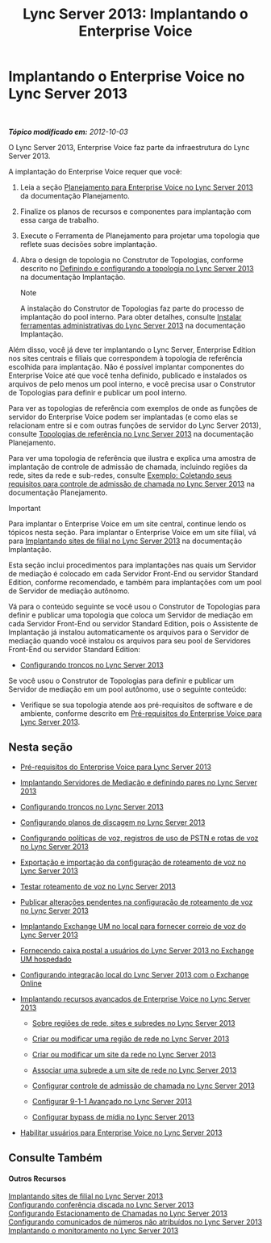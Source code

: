 ﻿---
title: 'Lync Server 2013: Implantando o Enterprise Voice'
TOCTitle: Implantando o Enterprise Voice
ms:assetid: b5b593a6-ac30-461c-8c8c-0041e2c9ab04
ms:mtpsurl: https://technet.microsoft.com/pt-br/library/Gg412876(v=OCS.15)
ms:contentKeyID: 49307867
ms.date: 05/19/2016
mtps_version: v=OCS.15
ms.translationtype: HT
---

# Implantando o Enterprise Voice no Lync Server 2013

 

_**Tópico modificado em:** 2012-10-03_

O Lync Server 2013, Enterprise Voice faz parte da infraestrutura do Lync Server 2013.

A implantação do Enterprise Voice requer que você:

1.  Leia a seção [Planejamento para Enterprise Voice no Lync Server 2013](lync-server-2013-planning-for-enterprise-voice.md) da documentação Planejamento.

2.  Finalize os planos de recursos e componentes para implantação com essa carga de trabalho.

3.  Execute o Ferramenta de Planejamento para projetar uma topologia que reflete suas decisões sobre implantação.

4.  Abra o design de topologia no Construtor de Topologias, conforme descrito no [Definindo e configurando a topologia no Lync Server 2013](lync-server-2013-defining-and-configuring-the-topology.md) na documentação Implantação.
    
    > [!note]  
    > A instalação do Construtor de Topologias faz parte do processo de implantação do pool interno. Para obter detalhes, consulte <a href="lync-server-2013-install-lync-server-administrative-tools.md">Instalar ferramentas administrativas do Lync Server 2013</a> na documentação Implantação.

Além disso, você já deve ter implantando o Lync Server, Enterprise Edition nos sites centrais e filiais que correspondem à topologia de referência escolhida para implantação. Não é possível implantar componentes do Enterprise Voice até que você tenha definido, publicado e instalados os arquivos de pelo menos um pool interno, e você precisa usar o Construtor de Topologias para definir e publicar um pool interno.

Para ver as topologias de referência com exemplos de onde as funções de servidor do Enterprise Voice podem ser implantadas (e como elas se relacionam entre si e com outras funções de servidor do Lync Server 2013), consulte [Topologias de referência no Lync Server 2013](lync-server-2013-reference-topologies.md) na documentação Planejamento.

Para ver uma topologia de referência que ilustra e explica uma amostra de implantação de controle de admissão de chamada, incluindo regiões da rede, sites da rede e sub-redes, consulte [Exemplo: Coletando seus requisitos para controle de admissão de chamada no Lync Server 2013](lync-server-2013-example-of-gathering-your-requirements-for-call-admission-control.md) na documentação Planejamento.

> [!important]  
> Para implantar o Enterprise Voice em um site central, continue lendo os tópicos nesta seção. Para implantar o Enterprise Voice em um site filial, vá para <a href="lync-server-2013-deploying-branch-sites.md">Implantando sites de filial no Lync Server 2013</a> na documentação Implantação.

Esta seção inclui procedimentos para implantações nas quais um Servidor de mediação é colocado em cada Servidor Front-End ou servidor Standard Edition, conforme recomendado, e também para implantações com um pool de Servidor de mediação autônomo.

Vá para o conteúdo seguinte se você usou o Construtor de Topologias para definir e publicar uma topologia que coloca um Servidor de mediação em cada Servidor Front-End ou servidor Standard Edition, pois o Assistente de Implantação já instalou automaticamente os arquivos para o Servidor de mediação quando você instalou os arquivos para seu pool de Servidores Front-End ou servidor Standard Edition:

  - [Configurando troncos no Lync Server 2013](lync-server-2013-configuring-trunks.md)

Se você usou o Construtor de Topologias para definir e publicar um Servidor de mediação em um pool autônomo, use o seguinte conteúdo:

  - Verifique se sua topologia atende aos pré-requisitos de software e de ambiente, conforme descrito em [Pré-requisitos do Enterprise Voice para Lync Server 2013](lync-server-2013-enterprise-voice-prerequisites.md).

## Nesta seção

  -   
    [Pré-requisitos do Enterprise Voice para Lync Server 2013](lync-server-2013-enterprise-voice-prerequisites.md)

  -   
    [Implantando Servidores de Mediação e definindo pares no Lync Server 2013](lync-server-2013-deploying-mediation-servers-and-defining-peers.md)

  -   
    [Configurando troncos no Lync Server 2013](lync-server-2013-configuring-trunks.md)

  -   
    [Configurando planos de discagem no Lync Server 2013](lync-server-2013-configuring-dial-plans.md)

  -   
    [Configurando políticas de voz, registros de uso de PSTN e rotas de voz no Lync Server 2013](lync-server-2013-configuring-voice-policies-pstn-usage-records-and-voice-routes.md)

  -   
    [Exportação e importação da configuração de roteamento de voz no Lync Server 2013](lync-server-2013-exporting-and-importing-voice-routing-configuration.md)

  -   
    [Testar roteamento de voz no Lync Server 2013](lync-server-2013-test-voice-routing.md)

  -   
    [Publicar alterações pendentes na configuração de roteamento de voz no Lync Server 2013](lync-server-2013-publish-pending-changes-to-the-voice-routing-configuration.md)

  -   
    [Implantando Exchange UM no local para fornecer correio de voz do Lync Server 2013](lync-server-2013-deploying-on-premises-exchange-um-to-provide-lync-server-2013-voice-mail.md)

  -   
    [Fornecendo caixa postal a usuários do Lync Server 2013 no Exchange UM hospedado](lync-server-2013-providing-lync-server-users-voice-mail-on-hosted-exchange-um.md)

  -   
    [Configurando integração local do Lync Server 2013 com o Exchange Online](lync-server-2013-configuring-on-premises-lync-server-integration-with-exchange-online.md)

  -   
    [Implantando recursos avançados de Enterprise Voice no Lync Server 2013](lync-server-2013-deploying-advanced-enterprise-voice-features.md)
    
      - [Sobre regiões de rede, sites e subredes no Lync Server 2013](lync-server-2013-about-network-regions-sites-and-subnets.md)
    
      - [Criar ou modificar uma região de rede no Lync Server 2013](lync-server-2013-create-or-modify-a-network-region.md)
    
      - [Criar ou modificar um site da rede no Lync Server 2013](lync-server-2013-create-or-modify-a-network-site.md)
    
      - [Associar uma subrede a um site de rede no Lync Server 2013](lync-server-2013-associate-a-subnet-with-a-network-site.md)
    
      - [Configurar controle de admissão de chamada no Lync Server 2013](lync-server-2013-configure-call-admission-control.md)
    
      - [Configurar 9-1-1 Avançado no Lync Server 2013](lync-server-2013-configure-enhanced-9-1-1.md)
    
      - [Configurar bypass de mídia no Lync Server 2013](lync-server-2013-configure-media-bypass.md)

  -   
    [Habilitar usuários para Enterprise Voice no Lync Server 2013](lync-server-2013-enable-users-for-enterprise-voice.md)

## Consulte Também

#### Outros Recursos

[Implantando sites de filial no Lync Server 2013](lync-server-2013-deploying-branch-sites.md)  
[Configurando conferência discada no Lync Server 2013](lync-server-2013-configuring-dial-in-conferencing.md)  
[Configurando Estacionamento de Chamadas no Lync Server 2013](lync-server-2013-configuring-call-park.md)  
[Configurando comunicados de números não atribuídos no Lync Server 2013](lync-server-2013-configuring-announcements-for-unassigned-numbers.md)  
[Implantando o monitoramento no Lync Server 2013](lync-server-2013-deploying-monitoring.md)

